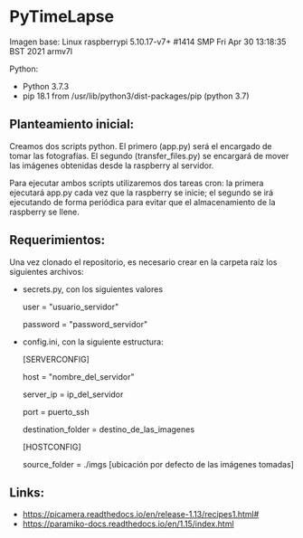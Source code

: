 # PyTimeLapse


Imagen base: Linux raspberrypi 5.10.17-v7+ #1414 SMP Fri Apr 30 13:18:35 BST 2021 armv7l

Python:
  - Python 3.7.3
  - pip 18.1 from /usr/lib/python3/dist-packages/pip (python 3.7)

## Planteamiento inicial:

  Creamos dos scripts python. El primero (app.py) será el encargado
  de tomar las fotografías. El segundo (transfer_files.py) se encargará de
  mover las imágenes obtenidas desde la raspberry al servidor.

  Para ejecutar ambos scripts utilizaremos dos tareas cron: la primera
  ejecutará app.py cada vez que la raspberry se inicie; el segundo se irá
  ejecutando de forma periódica para evitar que el almacenamiento
  de la raspberry se llene.

## Requerimientos:

  Una vez clonado el repositorio, es necesario crear en la carpeta raíz los
  siguientes archivos:

  * secrets.py, con los siguientes valores

    user = "usuario_servidor"

    password = "password_servidor"

  * config.ini, con la siguiente estructura:

    [SERVERCONFIG]

    host = "nombre_del_servidor"

    server_ip = ip_del_servidor

    port = puerto_ssh

    destination_folder = destino_de_las_imagenes

    [HOSTCONFIG]

    source_folder = ./imgs [ubicación por defecto de las imágenes tomadas]

## Links:

   - https://picamera.readthedocs.io/en/release-1.13/recipes1.html#
   - https://paramiko-docs.readthedocs.io/en/1.15/index.html
